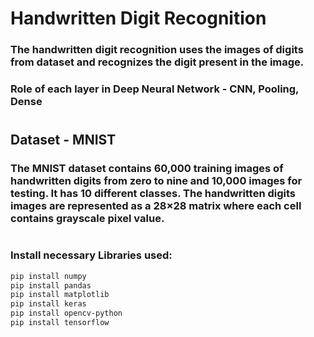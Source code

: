 # Handwritten Digit Recognition
### The handwritten digit recognition uses the images of digits from dataset and recognizes the digit present in the image.
### Role of each layer in Deep Neural Network - CNN, Pooling, Dense
#

## Dataset - MNIST
### The MNIST dataset contains 60,000 training images of handwritten digits from zero to nine and 10,000 images for testing. It has 10 different classes. The handwritten digits images are represented as a 28×28 matrix where each cell contains grayscale pixel value.
#
### Install necessary Libraries used:
```bash
pip install numpy
pip install pandas
pip install matplotlib
pip install keras
pip install opencv-python
pip install tensorflow
```